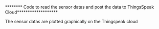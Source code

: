 
******** Code to read the sensor datas and post the data to ThingsSpeak Cloud*******************

The sensor datas are plotted graphically on the Thingspeak cloud
